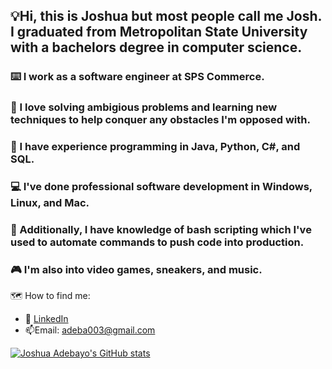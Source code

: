 ## 💡Hi, this is Joshua but most people call me Josh. I graduated from Metropolitan State University with a bachelors degree in computer science. 
### ⌨️ I work as a software engineer at SPS Commerce.
### 🧠 I love solving ambigious problems and learning new techniques to help conquer any obstacles I'm opposed with.
### 🐍 I have experience programming in Java, Python, C#, and SQL.
### 💻 I've done professional software development in Windows, Linux, and Mac.
### 📔 Additionally, I have knowledge of bash scripting which I've used to automate commands to push code into production.
### 🎮 I'm also into video games, sneakers, and music. 
🗺️ How to find me: 

 - :office: [LinkedIn](https://www.linkedin.com/in/joshua-adebayo-/)
 - 📫Email: adeba003@gmail.com



[![Joshua Adebayo's GitHub stats](https://github-readme-stats.vercel.app/api?username=Epicskylegend&count_private=true&show_icons=true&theme=tokyonight&hide_rank=false)](https://github.com/anuraghazra/github-readme-stats)

